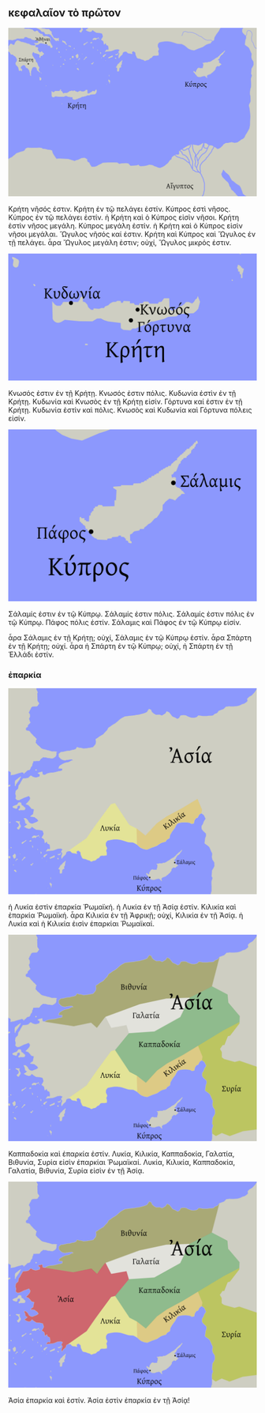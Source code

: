 ## κεφαλαῖον τὸ πρῶτον

![](ch1-islands.png)

Κρήτη νῆσός ἐστιν. Κρήτη ἐν τῷ πελάγει ἐστίν. Κύπρος ἐστὶ νῆσος. Κύπρος ἐν τῷ πελάγει ἐστίν. ἡ Κρήτη καὶ ὁ Κύπρος εἰσὶν νῆσοι. Κρήτη ἐστὶν νῆσος μεγάλη. Κύπρος μεγάλη ἐστίν. ἡ Κρήτη καὶ ὁ Κύπρος εἰσὶν νῆσοι μεγάλαι. Ὤγυλος νῆσός καί ἐστιν. Κρήτη καὶ Κύπρος καὶ Ὤγυλος ἐν τῇ πελάγει. ἆρα Ὤγυλος μεγάλη ἐστιν; οὐχί, Ὤγυλος μικρός ἐστιν. 

![](ch1-crete-closeup.png)

Κνωσός ἐστιν ἐν τῇ Κρήτῃ. Κνωσός ἐστιν πόλις. Κυδωνία ἐστὶν ἐν τῇ Κρήτῃ. Κυδωνία καὶ Κνωσὸς ἐν τῇ Κρήτῃ εἰσίν. Γόρτυνα καί ἐστιν ἐν τῇ Κρήτῃ. Κυδωνία ἐστὶν καὶ πόλις. Κνωσὸς καὶ Κυδωνία καὶ Γόρτυνα πόλεις εἰσίν.

![](ch1-cyprus-closeup.png)

Σάλαμίς ἐστιν ἐν τῷ Κύπρῳ. Σάλαμίς ἐστιν πόλις. Σάλαμίς ἐστιν πόλις ἐν τῷ Κύπρῳ. Πάφος πόλις ἐστίν. Σάλαμις καὶ Πάφος ἐν τῷ Κύπρῳ εἰσίν.

ἆρα Σάλαμις ἐν τῇ Κρήτῃ; οὐχί, Σάλαμις ἐν τῷ Κύπρῳ ἐστίν. ἆρα Σπάρτη ἐν τῇ Κρήτῃ; οὐχί. ἆρα ἡ Σπάρτη ἐν τῷ Κύπρῳ; οὐχί, ἡ Σπάρτη ἐν τῇ Ἑλλάδι ἐστίν.

### ἐπαρκία

![](ch1-provinces-1.png)

ἡ Λυκία ἐστὶν ἐπαρκία Ῥωμαϊκή. ἡ Λυκία ἐν τῇ Ἀσίᾳ ἐστίν. Κιλικία καὶ ἐπαρκία Ῥωμαϊκή. ἆρα Κιλικία ἐν τῇ Ἀφρικῇ; οὐχί, Κιλικία ἐν τῇ Ἀσίᾳ. ἡ Λυκία καὶ ἡ Κιλικία ἐισὶν ἐπαρκίαι Ῥωμαϊκαί. 

![](ch1-provinces-2.png)

Καππαδοκία καὶ ἐπαρκία ἐστίν. Λυκία, Κιλικία, Καππαδοκία, Γαλατία, Βιθυνία, Συρία εἰσὶν ἐπαρκίαι Ῥωμαϊκαί. Λυκία, Κιλικία, Καππαδοκία, Γαλατία, Βιθυνία, Συρία εἰσὶν ἐν τῇ Ἀσίᾳ.

![](ch1-provinces-3.png)

Ἀσία ἐπαρκία καὶ ἐστίν. Ἀσία ἐστὶν ἐπαρκία ἐν τῇ Ἀσίᾳ!









